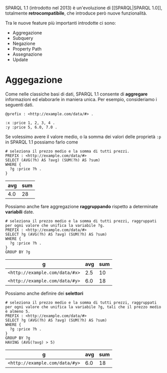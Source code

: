 SPARQL 1.1 (introdotto nel 2013) è un'evoluzione di [[SPARQL|SPARQL 1.0]], totalmente **retrocompatibile**, che introduce però nuove funzionalità.

Tra le nuove feature più importanti introdotte ci sono:
- Aggregazione
- Subquery  
- Negazione  
- Property Path
- Assegnazione
- Update

# Aggegazione
Come nelle classiche basi di dati, SPARQL 1.1 consente di **aggregare** informazioni ed elaborarle in maniera unica.
Per esempio, consideriamo i seguenti dati.
```turtle
@prefix : <http://example.com/data/#> .

:x :price 1, 2, 3, 4 .
:y :price 5, 6.0, 7.0 .
```

Se volessimo avere il valore medio, o la somma dei valori delle proprietà `:p` in SPARQL 1.1 possiamo farlo come
```sparql
# seleziona il prezzo medio e la somma di tutti prezzi.
PREFIX : <http://example.com/data/#>
SELECT (AVG(?h) AS ?avg) (SUM(?h) AS ?sum)
WHERE {
  ?g :price ?h .
}
```

avg | sum
---|---
4.0 | 28

Possiamo anche fare aggregazione **raggruppando** rispetto a determinate **variabili** date.
```sparql
# seleziona il prezzo medio e la somma di tutti prezzi, raggruppati per ogni valore che unifica la variabile ?g.
PREFIX : <http://example.com/data/#>
SELECT ?g (AVG(?h) AS ?avg) (SUM(?h) AS ?sum)
WHERE {
  ?g :price ?h .
}
GROUP BY ?g
```

g | avg | sum
---|---|---
`<http://example.com/data/#x>` | 2.5 | 10
`<http://example.com/data/#y>` | 6.0 | 18

Possiamo anche definire dei **selettori** 
```sparql
# seleziona il prezzo medio e la somma di tutti prezzi, raggruppati per ogni valore che unifica la variabile ?g, tali che il prezzo medio è almeno 5.
PREFIX : <http://example.com/data/#>
SELECT ?g (AVG(?h) AS ?avg) (SUM(?h) AS ?sum)
WHERE {
  ?g :price ?h .
}
GROUP BY ?g
HAVING (AVG(?avg) > 5)
```

g | avg | sum
---|---|---
`<http://example.com/data/#y>` | 6.0 | 18